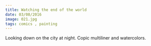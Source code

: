 ```yaml
---
title: Watching the end of the world
date: 03/08/2016
image: 021.jpg
tags: comics , painting
---
```


Looking down on the city at night.
Copic multiliner and watercolors.
